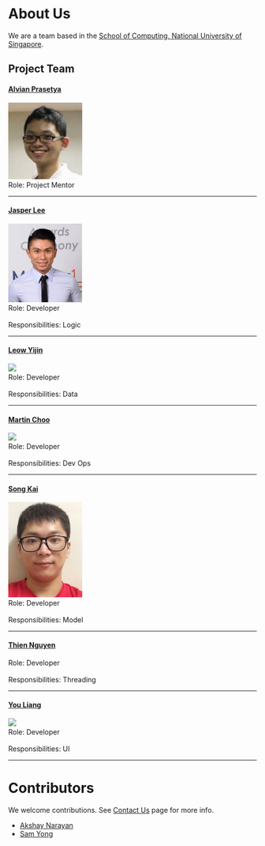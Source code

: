 # About Us

We are a team based in the [School of Computing, National University of Singapore](http://www.comp.nus.edu.sg).

## Project Team

#### [Alvian Prasetya](https://github.com/jasperlee27)
<img src="images/Alvian.jpg" width="150"><br>
Role: Project Mentor

-----

#### [Jasper Lee](https://github.com/jasperlee27)
<img src="images/JasperLee.jpg" width="150"><br>
Role: Developer <br>  
Responsibilities: Logic

-----

#### [Leow Yijin](http://github.com/yijinl) 
<img src="images/LeowYijin.jpg" width="150"><br>
Role: Developer <br>  
Responsibilities: Data

-----

#### [Martin Choo](http://github.com/m133225)
<img src="images/MartinChoo.jpg" width="150"><br>
Role: Developer <br>  
Responsibilities: Dev Ops

-----

#### [Song Kai](https://github.com/elijahsk)
<img src="images/SongKai.jpg" width="150"><br>
Role: Developer <br>  
Responsibilities: Model


-----

#### [Thien Nguyen](https://github.com/ndt93)
 Role: Developer <br>  
 Responsibilities: Threading
 
 -----

#### [You Liang](http://github.com/yl-coder) 
<img src="images/YouLiang.jpg" width="150"><br>
 Role: Developer <br>  
 Responsibilities: UI
 
 -----

# Contributors

We welcome contributions. See [Contact Us](ContactUs.md) page for more info.

* [Akshay Narayan](https://github.com/se-edu/addressbook-level4/pulls?q=is%3Apr+author%3Aokkhoy)
* [Sam Yong](https://github.com/se-edu/addressbook-level4/pulls?q=is%3Apr+author%3Amauris)
